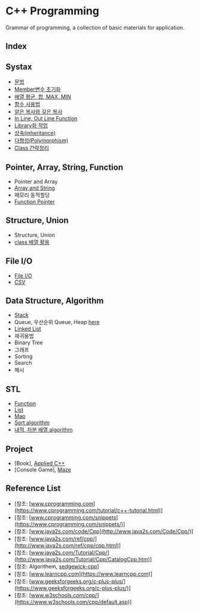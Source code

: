 # C++ Programming
Grammar of programming, a collection of basic materials for application.
## Index
## Systax
* [문법](https://github.com/csbyun-data/CPP-Pro/blob/main/chap01/README.md)
* [Member변수 초기화](https://github.com/csbyun-data/CPP-Pro/blob/main/chap01/Init/README.md) 
* [배열 평균, 합, MAX, MIN](https://github.com/csbyun-data/CPP-Pro/blob/main/chap01/Array/README.md)
* [함수 사용법](https://github.com/csbyun-data/CPP-Pro/blob/main/chap01/Function/README.md)
* [얕은 복사와 깊은 복사](https://github.com/csbyun-data/CPP-Pro/blob/main/chap01/Copy/README.md)
* [In Line, Out Line Function](https://github.com/csbyun-data/CPP-Pro/blob/main/chap01/Line_Function/README.md)
* [Library화 작업](https://github.com/csbyun-data/CPP-Pro/blob/main/chap01/Library/README.md)
* [상속(inheritance)](https://github.com/csbyun-data/CPP-Pro/blob/main/chap01/Inheritance/README.md)
* [다형성(Polymorphism)](https://github.com/csbyun-data/CPP-Pro/blob/main/chap01/Polymorphism/README.md)
* [Class 간략정리](https://github.com/csbyun-data/CPP-Pro/blob/main/chap01/Class/README.md)
  
## Pointer, Array, String, Function
* Pointer and Array
* [Array and String](https://github.com/csbyun-data/CPP-Pro/blob/main/chap02/String/README.md)
* 메모리 동적할당
* [Function Pointer](https://github.com/csbyun-data/CPP-Pro/blob/main/chap02/Function_Pointer/README.md)

## Structure, Union
* Structure, Union
* [class 배열 활용](https://github.com/csbyun-data/CPP-Pro/blob/main/chap02/Class/README.md)
  
## File I/O 
* [File I/O](https://github.com/csbyun-data/CPP-Pro/blob/main/chap03/README.md)
* [CSV](https://github.com/csbyun-data/CPP-Pro/blob/main/chap03/CSV/README.md)

## Data Structure, Algorithm 
* [Stack](https://github.com/csbyun-data/CPP-Pro/blob/main/chap04/Stack/README.md)
* Queue, 우선순위 Queue, Heap [here](https://github.com/csbyun-data/CPP-Pro/blob/main/chap04/Queue/README.md)
* [Linked List](https://github.com/csbyun-data/CPP-Pro/blob/main/chap04/LinkeList/README.md)
* 재귀용법
* Binary Tree
* 그래프
* Sorting
* Search
* 해시

## STL
* [Function](https://github.com/csbyun-data/CPP-Pro/blob/main/chap05/Function/README.md)
* [List](https://github.com/csbyun-data/CPP-Pro/blob/main/chap05/list/README.md)
* [Map](https://github.com/csbyun-data/CPP-Pro/blob/main/chap05/map/README.md)
* [Sort algorithm](https://github.com/csbyun-data/CPP-Pro/blob/main/chap05/sort/README.md)
* [내적, 차분 배열 algorithm](https://github.com/csbyun-data/CPP-Pro/blob/main/chap05/array/README.md)

## Project
* [Book], [Applied C++](https://github.com/csbyun-data/CPP-Pro/blob/main/chap06/Applied_Cpp/README.md)
* [Console Game], [Maze](https://github.com/csbyun-data/CPP-Pro/blob/main/chap06/Maze/README.md)

## Reference List
* [참조: [www.cprogramming.com](https://www.cprogramming.com/tutorial/c++-tutorial.html)]
* [참조: [www.cprogramming.com/snippets](https://www.cprogramming.com/snippets/)]
* [참조: [www.java2s.com/code/Cpp](http://www.java2s.com/Code/Cpp/)]
* [참조: [www.java2s.com/ref/cpp/](http://www.java2s.com/ref/cpp/cpp.html)]
* [참조: [www.java2s.com/Tutorial/Cpp/](http://www.java2s.com/Tutorial/Cpp/CatalogCpp.htm)]
* [참조: Algorithem, [sedgewick-cpp](https://github.com/sergey-pashaev/sedgewick-cpp)]
* [참조: [www.learncpp.com](https://www.learncpp.com)]
* [참조: [www.geeksforgeeks.org/c-plus-plus/](https://www.geeksforgeeks.org/c-plus-plus/)]
* [참조: [www.w3schools.com/cpp/](https://www.w3schools.com/cpp/default.asp)]
